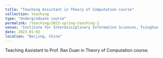 ```yaml
---
title: "Teaching Assistant in Theory of Computation course"
collection: teaching
type: "Undergraduate course"
permalink: /teaching/2023-spring-teaching-2
venue: "Institute for Interdisciplinary Information Sciences, Tsinghua University"
date: 2023-01-02
location: "Beijing, China"
---
```


Teaching Assistant to Prof. Ran Duan in Theory of Computation course. 


<!-- Heading 1
======

Heading 2
======

Heading 3
====== -->
